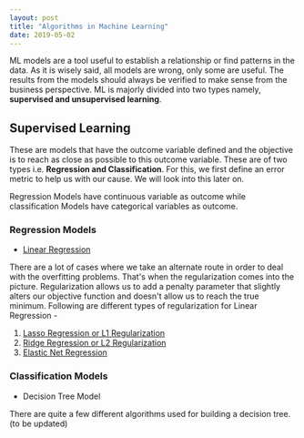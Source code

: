 ```yaml
---
layout: post
title: "Algorithms in Machine Learning"
date: 2019-05-02
---
```


ML models are a tool useful to establish a relationship or find patterns in the data. As it is wisely said, all models are wrong, only some are useful. The results from the models should always be verified to make sense from the business perspective.
ML is majorly divided into two types namely, **supervised and unsupervised learning**.

## Supervised Learning

These are models that have the outcome variable defined and the objective is to reach as close as possible to this outcome variable. These are of two types i.e. **Regression and Classification**. For this, we first define an error metric to help us with our cause. We will look into this later on.

Regression Models have continuous variable as outcome while classification Models have categorical variables as outcome.

### Regression Models

- [Linear Regression](https://abhisheksanghai.github.io/2019/05/03/linear-regression) 

There are a lot of cases where we take an alternate route in order to deal with the overfitting problems. That's when the regularization comes into the picture. Regularization allows us to add a penalty parameter that slightly alters our objective function and doesn't allow us to reach the true minimum. Following are different types of regularization for Linear Regression - 

1. [Lasso Regression or L1 Regularization]()
2. [Ridge Regression or L2 Regularization]()
3. [Elastic Net Regression]()

### Classification Models

- Decision Tree Model

There are quite a few different algorithms used for building a decision tree.
(to be updated)





